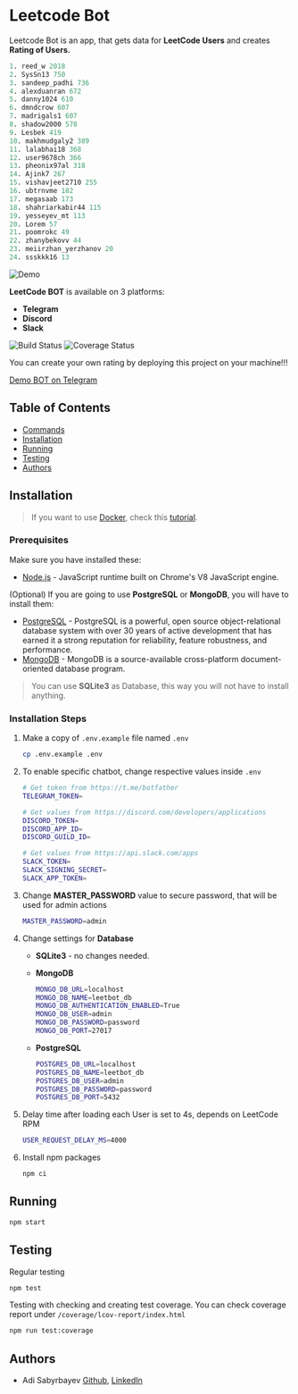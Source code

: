 # Leetcode Bot
Leetcode Bot is an app, that gets data for **LeetCode Users** and creates **Rating of Users.**

```s
1. reed_w 2018
2. SysSn13 750
3. sandeep_padhi 736
4. alexduanran 672
5. danny1024 610
6. dmndcrow 607
7. madrigals1 607
8. shadow2000 578
9. Lesbek 419
10. makhmudgaly2 389
11. lalabhai18 368
12. user9678ch 366
13. pheonix97al 318
14. Ajink7 267
15. vishavjeet2710 255
16. ubtrnvme 182
17. megasaab 173
18. shahriarkabir44 115
19. yesseyev_mt 113
20. Lorem 57
21. poomrokc 49
22. zhanybekovv 44
23. meiirzhan_yerzhanov 20
24. ssskkk16 13
```

![Demo](https://i.imgur.com/tdg7Wwr.png)

**LeetCode BOT** is available on 3 platforms:
- **Telegram**
- **Discord**
- **Slack**

![Build Status](https://travis-ci.org/madrigals1/leetcode_bot.svg?branch=master)
![Coverage Status](https://coveralls.io/repos/github/madrigals1/leetcode_bot/badge.svg?branch=master)

You can create your own rating by deploying this project on your machine!!!

[Demo BOT on Telegram](https://t.me/dalbbot)

## Table of Contents

- [Commands](docs/Commands.md)
- [Installation](#Installation)
- [Running](#Running)
- [Testing](#Testing)
- [Authors](#Authors)

## Installation

> If you want to use [Docker](https://www.docker.com/), check this [tutorial](/docs/Docker.md).

### Prerequisites

Make sure you have installed these:

- [Node.js](https://nodejs.org/en/) - JavaScript runtime built on Chrome's V8 JavaScript engine.

(Optional) If you are going to use **PostgreSQL** or **MongoDB**, you will have to install them:
- [PostgreSQL](https://www.postgresql.org/) - PostgreSQL is a powerful, open source object-relational database system with over 30 years of active development that has earned it a strong reputation for reliability, feature robustness, and performance.
- [MongoDB](https://www.mongodb.com/) - MongoDB is a source-available cross-platform document-oriented database program.

> You can use **SQLite3** as Database, this way you will not have to install anything.

### Installation Steps

1. Make a copy of `.env.example` file named `.env`

    ```bash
    cp .env.example .env
    ```

2. To enable specific chatbot, change respective values inside `.env`

    ```bash
    # Get token from https://t.me/botfather
    TELEGRAM_TOKEN=

    # Get values from https://discord.com/developers/applications
    DISCORD_TOKEN=
    DISCORD_APP_ID=
    DISCORD_GUILD_ID=

    # Get values from https://api.slack.com/apps
    SLACK_TOKEN=
    SLACK_SIGNING_SECRET=
    SLACK_APP_TOKEN=
    ```

3. Change **MASTER_PASSWORD** value to secure password, that will be used for admin actions

    ```bash
    MASTER_PASSWORD=admin
    ```

4. Change settings for **Database**

    - **SQLite3** - no changes needed.

    - **MongoDB**
        ```bash
        MONGO_DB_URL=localhost
        MONGO_DB_NAME=leetbot_db
        MONGO_DB_AUTHENTICATION_ENABLED=True
        MONGO_DB_USER=admin
        MONGO_DB_PASSWORD=password
        MONGO_DB_PORT=27017
        ```

    - **PostgreSQL**
        ```bash
        POSTGRES_DB_URL=localhost
        POSTGRES_DB_NAME=leetbot_db
        POSTGRES_DB_USER=admin
        POSTGRES_DB_PASSWORD=password
        POSTGRES_DB_PORT=5432
        ```

5. Delay time after loading each User is set to 4s, depends on LeetCode RPM

    ```bash
    USER_REQUEST_DELAY_MS=4000
    ```

6. Install npm packages

    ```bash
    npm ci
    ```

## Running

```bash
npm start
```

## Testing

Regular testing

```bash
npm test
```

Testing with checking and creating test coverage. You can check coverage report
under `/coverage/lcov-report/index.html`

```bash
npm run test:coverage
```

## Authors
- Adi Sabyrbayev [Github](https://github.com/madrigals1), [LinkedIn](https://www.linkedin.com/in/madrigals1/)
